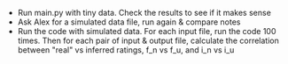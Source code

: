 - Run main.py with tiny data. Check the results to see if it makes sense 
- Ask Alex for a simulated data file, run again & compare notes 
- Run the code with simulated data. For each input file, run the code 100 times. Then for each pair of input & output file, calculate the correlation between "real" vs inferred ratings, f_n vs f_u, and i_n vs i_u